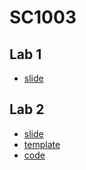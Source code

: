 # SC1003

## Lab 1

- [slide](https://docs.google.com/presentation/d/1k5z4LN1t6XNF-gg_Qn1gc4UgJkRsxBXu6CEy1WkjJG4/edit?usp=sharing)

## Lab 2

- [slide](https://docs.google.com/presentation/d/1x_74jQsKCS3dACHSdP50J9AIooIl-K0MM2eCXI9cVSQ/edit?usp=sharing)
- [template](lab2/template.py)
- [code](lab2/battleships.py)
